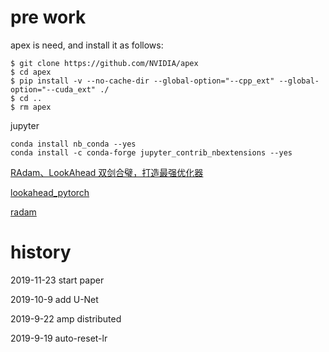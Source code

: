 # pre work
apex is need, and install it as follows:
```shell script
$ git clone https://github.com/NVIDIA/apex
$ cd apex
$ pip install -v --no-cache-dir --global-option="--cpp_ext" --global-option="--cuda_ext" ./
$ cd ..
$ rm apex
```

jupyter
```shell script
conda install nb_conda --yes
conda install -c conda-forge jupyter_contrib_nbextensions --yes

```

[RAdam、LookAhead 双剑合璧，打造最强优化器](https://blog.csdn.net/red_stone1/article/details/101304235)

[lookahead_pytorch](https://github.com/lonePatient/lookahead_pytorch)

[radam](https://github.com/LiyuanLucasLiu/RAdam)
# history

2019-11-23 start paper

2019-10-9 add U-Net

2019-9-22 amp distributed

2019-9-19 auto-reset-lr

